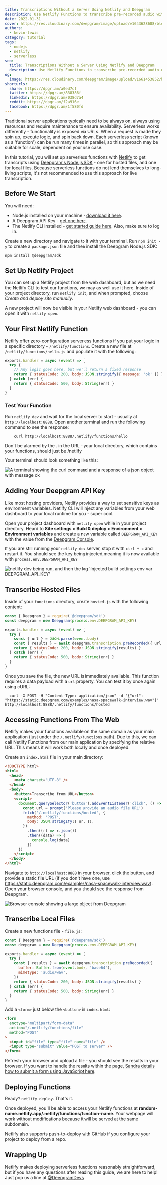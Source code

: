 ```yaml
---
title: Transcriptions Without a Server Using Netlify and Deepgram
description: Use Netlify Functions to transcribe pre-recorded audio without a server
date: 2022-01-31
cover: https://res.cloudinary.com/deepgram/image/upload/v1643628688/blog/2022/01/transcription-netlify-functions/Transcribe-without-server-Netlify-Deepgram%402x.jpg
authors:
  - kevin-lewis
category: tutorial
tags:
  - nodejs
  - netlify
  - serverless
seo:
  title: Transcriptions Without a Server Using Netlify and Deepgram
  description: Use Netlify Functions to transcribe pre-recorded audio without a server
og:
  image: https://res.cloudinary.com/deepgram/image/upload/v1661453852/blog/transcription-netlify-functions/ograph.png
shorturls:
  share: https://dpgr.am/a0ed7cf
  twitter: https://dpgr.am/838386f
  linkedin: https://dpgr.am/038d7a4
  reddit: https://dpgr.am/f2a916e
  facebook: https://dpgr.am/1f580fd
---
```


Traditional server applications typically need to be always on, always using resources and require maintenance to ensure availability. Serverless works differently - functionality is exposed via URLs. When a request is made they spin up, execute logic, and spin back down. Each serverless script (known as a 'function') can be run many times in parallel, so this approach may be suitable for scale, dependent on your use case.

In this tutorial, you will set up serverless functions with [Netlify](https://www.netlify.com/products/functions/) to get transcripts using [Deepgram's Node.js SDK](https://developers.deepgram.com/sdks-tools/sdks/node-sdk/) - one for hosted files, and one for local files. Because serverless functions do not lend themselves to long-living scripts, it's not recommended to use this approach for live transcription.

## Before We Start

You will need:

*   Node.js installed on your machine - [download it here](https://nodejs.org/en/).
*   A Deepgram API Key - [get one here](https://console.deepgram.com/signup?jump=keys).
*   The Netlify CLI installed - [get started guide here](https://docs.netlify.com/cli/get-started/). Also, make sure to log in.

Create a new directory and navigate to it with your terminal. Run `npm init -y` to create a `package.json` file and then install the Deepgram Node.js SDK:

    npm install @deepgram/sdk

## Set Up Netlify Project

You can set up a Netlify project from the web dashboard, but as we need the Netlify CLI to test our functions, we may as well use it here. Inside of your project directory, run `netlify init`, and when prompted, choose *Create and deploy site manually*.

A new project will now be visible in your Netlify web dashboard - you can open it with `netlify open`.

## Your First Netlify Function

Netlify offer zero-configuration serverless functions if you put your logic in a specific directory - `/netlify/functions`. Create a new file at `/netlify/functions/hello.js` and populate it with the following:

```js
exports.handler = async (event) => {
  try {
    // Any logic goes here, but we'll return a fixed response
    return { statusCode: 200, body: JSON.stringify({ message: 'ok' }) }
  } catch (err) {
    return { statusCode: 500, body: String(err) }
  }
}
```

### Test Your Function

Run `netlify dev` and wait for the local server to start - usually at `http://localhost:8888`. Open another terminal and run the following command to see the response:
```
    curl http://localhost:8888/.netlify/functions/hello
```
<Alert type="info">Don't be alarmed by the . in the URL - your local directory, which contains your functions, should just be /netlify</Alert>

Your terminal should look something like this:

![A terminal showing the curl command and a response of a json object with message ok](https://res.cloudinary.com/deepgram/image/upload/v1640794183/blog/2022/01/transcription-netlify-functions/hello.png)

## Adding Your Deepgram API Key

Like most hosting providers, Netlify provides a way to set sensitive keys as environment variables. Netlify CLI will inject any variables from your web dashboard to your local runtime for you - super cool.

Open your project dashboard with `netlify open` while in your project directory. Heard to **Site settings > Build & deploy > Environment > Environment variables** and create a new variable called `DEEPGRAM_API_KEY` with the value from the [Deepgram Console](https://console.deepgram.com).

If you are still running your `netlify dev` server, stop it with `ctrl + c` and restart it. You should see the key being injected,meaning it is now available with `process.env.DEEPGRAM_API_KEY`

![netlify dev being run, and then the log 'Injected build settings env var DEEPGRAM\_API\_KEY'](https://res.cloudinary.com/deepgram/image/upload/v1640794183/blog/2022/01/transcription-netlify-functions/key-injection.png)

## Transcribe Hosted Files

Inside of your `functions` directory, create `hosted.js` with the following content:

```js
const { Deepgram } = require('@deepgram/sdk')
const deepgram = new Deepgram(process.env.DEEPGRAM_API_KEY)

exports.handler = async (event) => {
  try {
    const { url } = JSON.parse(event.body)
    const { results } = await deepgram.transcription.preRecorded({ url })
    return { statusCode: 200, body: JSON.stringify(results) }
  } catch (err) {
    return { statusCode: 500, body: String(err) }
  }
}
```

Once you save the file, the new URL is immediately available. This function requires a data payload with a `url` property. You can test it by once again using cURL:
```
  curl -X POST -H "Content-Type: application/json" -d '{"url": "https://static.deepgram.com/examples/nasa-spacewalk-interview.wav"}' http://localhost:8888/.netlify/functions/hosted
```
## Accessing Functions From The Web

Netlify makes your functions available on the same domain as your main application (just under the `/.netlify/functions` path). Due to this, we can call Netlify Functions from our main application by specifying the relative URL. This means it will work both locally and once deployed.

Create an `index.html` file in your main directory:

```html
<!DOCTYPE html>
<html>
  <head>
    <meta charset="UTF-8" />
  </head>
  <body>
    <button>Transcribe from URL</button>
    <script>
      document.querySelector('button').addEventListener('click', () => {
        const url = prompt('Please provide an audio file URL')
        fetch('/.netlify/functions/hosted', {
          method: 'POST',
          body: JSON.stringify({ url }),
        })
          .then((r) => r.json())
          .then((data) => {
            console.log(data)
          })
      })
    </script>
  </body>
</html>
```

Navigate to `http://localhost:8888` in your browser, click the button, and provide a static file URL (if you don't have one, use https://static.deepgram.com/examples/nasa-spacewalk-interview.wav). Open your browser console, and you should see the response from Deepgram.

![Browser console showing a large object from Deepgram](https://res.cloudinary.com/deepgram/image/upload/v1640794184/blog/2022/01/transcription-netlify-functions/console.png)

## Transcribe Local Files

Create a new functions file - `file.js`:

```js
const { Deepgram } = require('@deepgram/sdk')
const deepgram = new Deepgram(process.env.DEEPGRAM_API_KEY)

exports.handler = async (event) => {
  try {
    const { results } = await deepgram.transcription.preRecorded({
      buffer: Buffer.from(event.body, 'base64'),
      mimetype: 'audio/wav',
    })
    return { statusCode: 200, body: JSON.stringify(results) }
  } catch (err) {
    return { statusCode: 500, body: String(err) }
  }
}
```

Add a `<form>` just below the `<button>` in `index.html`:

```html
<form
  enctype="multipart/form-data"
  action="/.netlify/functions/file"
  method="POST"
>
  <input id="file" type="file" name="file" />
  <input type="submit" value="POST to server" />
</form>
```

Refresh your browser and upload a file - you should see the results in your browser. If you want to handle the results within the page, [Sandra details how to submit a form using JavaScript here](https://blog.deepgram.com/sending-audio-files-to-expressjs-server/#html-and-js-using-a-formdata-object).

## Deploying Functions

Ready? `netlify deploy`. That's it.

Once deployed, you'll be able to access your Netlify functions at **random-name.netlify.app/.netlify/functions/function-name**. Your webpage will work without modifications because it will be served at the same subdomain.

Netlify also supports push-to-deploy with GitHub if you configure your project to deploy from a repo.

## Wrapping Up

Netlify makes deploying serverless functions reasonably straightforward, but if you have any questions after reading this guide, we are here to help! Just pop us a line at [@DeepgramDevs](https://twitter.com/deepgramdevs).